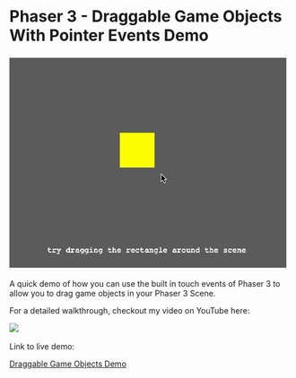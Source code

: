 # Phaser 3 - Draggable Game Objects With Pointer Events Demo

![demo](docs/example.gif)

A quick demo of how you can use the built in touch events of Phaser 3 to allow you to drag game objects in your Phaser 3 Scene.

For a detailed walkthrough, checkout my video on YouTube here:

[<img src="https://i.ytimg.com/vi/jWglIBp4usY/hqdefault.jpg">](https://youtu.be/jWglIBp4usY "Touch & Drag: Creating Draggable Objects in Phaser 3 With Touch Events!")

Link to live demo:

[Draggable Game Objects Demo](https://devshareacademy.github.io/code-examples-from-my-video-content/phaser-3/drag-game-objects/index.html)
